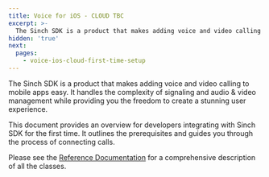 ```yaml
---
title: Voice for iOS - CLOUD TBC
excerpt: >-
  The Sinch SDK is a product that makes adding voice and video calling to mobile apps easy. Continue reading this step-by-step guide now.
hidden: 'true'
next:
  pages:
    - voice-ios-cloud-first-time-setup
---
```


The Sinch SDK is a product that makes adding voice and video calling to mobile apps easy. It handles the complexity of signaling and audio & video management while providing you the freedom to create a stunning user experience.

This document provides an overview for developers integrating with Sinch SDK for the first time. It outlines the prerequisites and guides you through the process of connecting calls.

Please see the [Reference Documentation](voice-for-ios-cloud/reference/html) for a comprehensive description of all the classes.
